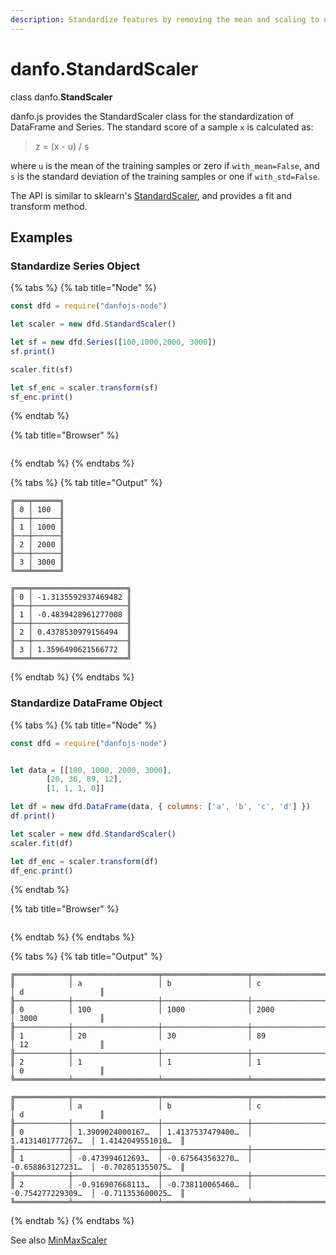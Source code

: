 ```yaml
---
description: Standardize features by removing the mean and scaling to unit variance.
---
```


# danfo.StandardScaler

class danfo.**StandScaler**&#x20;

danfo.js provides the StandardScaler class for the standardization of DataFrame and Series. The standard score of a sample `x` is calculated as:

> z = (x - u) / s

where `u` is the mean of the training samples or zero if `with_mean=False`, and `s` is the standard deviation of the training samples or one if `with_std=False`.

The API is similar to sklearn's [StandardScaler](https://scikit-learn.org/stable/modules/generated/sklearn.preprocessing.StandardScaler.html?highlight=standardscaler#sklearn.preprocessing.StandardScaler), and provides a fit and transform method.

## **Examples**

### Standardize Series Object

{% tabs %}
{% tab title="Node" %}
```javascript
const dfd = require("danfojs-node")

let scaler = new dfd.StandardScaler()

let sf = new dfd.Series([100,1000,2000, 3000])
sf.print()

scaler.fit(sf)

let sf_enc = scaler.transform(sf)
sf_enc.print()
```
{% endtab %}

{% tab title="Browser" %}
```
```
{% endtab %}
{% endtabs %}

{% tabs %}
{% tab title="Output" %}
```
╔═══╤══════╗
║ 0 │ 100  ║
╟───┼──────╢
║ 1 │ 1000 ║
╟───┼──────╢
║ 2 │ 2000 ║
╟───┼──────╢
║ 3 │ 3000 ║
╚═══╧══════╝

╔═══╤═════════════════════╗
║ 0 │ -1.3135592937469482 ║
╟───┼─────────────────────╢
║ 1 │ -0.4839428961277008 ║
╟───┼─────────────────────╢
║ 2 │ 0.4378530979156494  ║
╟───┼─────────────────────╢
║ 3 │ 1.3596490621566772  ║
╚═══╧═════════════════════╝
```
{% endtab %}
{% endtabs %}

### Standardize DataFrame Object

{% tabs %}
{% tab title="Node" %}
```javascript
const dfd = require("danfojs-node")


let data = [[100, 1000, 2000, 3000],
        [20, 30, 89, 12],
        [1, 1, 1, 0]]

let df = new dfd.DataFrame(data, { columns: ['a', 'b', 'c', 'd'] })
df.print()

let scaler = new dfd.StandardScaler()
scaler.fit(df)

let df_enc = scaler.transform(df)
df_enc.print()
```
{% endtab %}

{% tab title="Browser" %}
```
```
{% endtab %}
{% endtabs %}

{% tabs %}
{% tab title="Output" %}
```
╔════════════╤═══════════════════╤═══════════════════╤═══════════════════╤═══════════════════╗
║            │ a                 │ b                 │ c                 │ d                 ║
╟────────────┼───────────────────┼───────────────────┼───────────────────┼───────────────────╢
║ 0          │ 100               │ 1000              │ 2000              │ 3000              ║
╟────────────┼───────────────────┼───────────────────┼───────────────────┼───────────────────╢
║ 1          │ 20                │ 30                │ 89                │ 12                ║
╟────────────┼───────────────────┼───────────────────┼───────────────────┼───────────────────╢
║ 2          │ 1                 │ 1                 │ 1                 │ 0                 ║
╚════════════╧═══════════════════╧═══════════════════╧═══════════════════╧═══════════════════╝

╔════════════╤═══════════════════╤═══════════════════╤═══════════════════╤═══════════════════╗
║            │ a                 │ b                 │ c                 │ d                 ║
╟────────────┼───────────────────┼───────────────────┼───────────────────┼───────────────────╢
║ 0          │ 1.3909024000167…  │ 1.4137537479400…  │ 1.4131401777267…  │ 1.4142049551010…  ║
╟────────────┼───────────────────┼───────────────────┼───────────────────┼───────────────────╢
║ 1          │ -0.473994612693…  │ -0.675643563270…  │ -0.658863127231…  │ -0.702851355075…  ║
╟────────────┼───────────────────┼───────────────────┼───────────────────┼───────────────────╢
║ 2          │ -0.916907668113…  │ -0.738110065460…  │ -0.754277229309…  │ -0.711353600025…  ║
╚════════════╧═══════════════════╧═══════════════════╧═══════════════════╧═══════════════════╝
```
{% endtab %}
{% endtabs %}

See also [MinMaxScaler](danfo.minmaxscaler.md)
